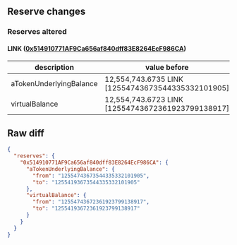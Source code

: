 ## Reserve changes

### Reserves altered

#### LINK ([0x514910771AF9Ca656af840dff83E8264EcF986CA](https://etherscan.io/address/0x514910771AF9Ca656af840dff83E8264EcF986CA))

| description | value before | value after |
| --- | --- | --- |
| aTokenUnderlyingBalance | 12,554,743.6735 LINK [12554743673544335332101905] | 12,554,193.6735 LINK [12554193673544335332101905] |
| virtualBalance | 12,554,743.6723 LINK [12554743672361923799138917] | 12,554,193.6723 LINK [12554193672361923799138917] |


## Raw diff

```json
{
  "reserves": {
    "0x514910771AF9Ca656af840dff83E8264EcF986CA": {
      "aTokenUnderlyingBalance": {
        "from": "12554743673544335332101905",
        "to": "12554193673544335332101905"
      },
      "virtualBalance": {
        "from": "12554743672361923799138917",
        "to": "12554193672361923799138917"
      }
    }
  }
}
```